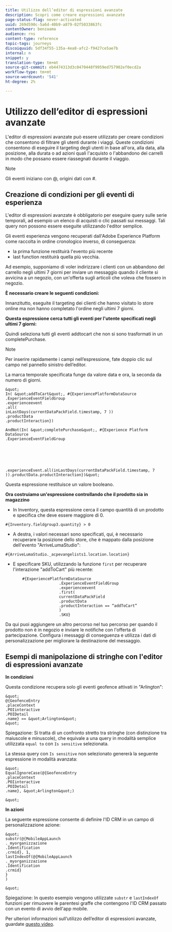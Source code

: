 ```yaml
---
title: Utilizzo dell’editor di espressioni avanzate
description: Scopri come creare espressioni avanzate
page-status-flag: never-activated
uuid: 269d590c-5a6d-40b9-a879-02f5033863fc
contentOwner: benzaama
audience: rns
content-type: reference
topic-tags: journeys
discoiquuid: 5df34f55-135a-4ea8-afc2-f9427ce5ae7b
internal: n
snippet: y
translation-type: tm+mt
source-git-commit: eb4474313d3c0470448f9959ed757902ef0ecd2a
workflow-type: tm+mt
source-wordcount: '541'
ht-degree: 2%

---
```



# Utilizzo dell’editor di espressioni avanzate

L&#39;editor di espressioni avanzate può essere utilizzato per creare condizioni che consentono di filtrare gli utenti durante i viaggi. Queste condizioni consentono di eseguire il targeting degli utenti in base all&#39;ora, alla data, alla posizione, alla durata o ad azioni quali l&#39;acquisto o l&#39;abbandono dei carrelli in modo che possano essere riassegnati durante il viaggio.

>[!NOTE]
>
>Gli eventi iniziano con @, origini dati con #.

## Creazione di condizioni per gli eventi di esperienza

L&#39;editor di espressioni avanzate è obbligatorio per eseguire query sulle serie temporali, ad esempio un elenco di acquisti o clic passati sui messaggi. Tali query non possono essere eseguite utilizzando l&#39;editor semplice.

Gli eventi esperienza vengono recuperati dall&#39;Adobe Experience Platform come raccolta in ordine cronologico inverso, di conseguenza:

* la prima funzione restituirà l&#39;evento più recente
* last function restituirà quella più vecchia.

Ad esempio, supponiamo di voler indirizzare i clienti con un abbandono del carrello negli ultimi 7 giorni per inviare un messaggio quando il cliente si avvicina a un negozio, con un&#39;offerta sugli articoli che voleva che fossero in negozio.

**È necessario creare le seguenti condizioni:**

Innanzitutto, eseguite il targeting dei clienti che hanno visitato lo store online ma non hanno completato l&#39;ordine negli ultimi 7 giorni.

<!--**This expression looks for a specified value in a string value:**

`In (“addToCart”, #{field reference from experience event})`-->

**Questa espressione cerca tutti gli eventi per l&#39;utente specificati negli ultimi 7 giorni:**

Quindi seleziona tutti gli eventi addtocart che non si sono trasformati in un completePurchase.

>[!NOTE]
>
>Per inserire rapidamente i campi nell’espressione, fate doppio clic sul campo nel pannello sinistro dell’editor.

La marca temporale specificata funge da valore data e ora, la seconda da numero di giorni.

    &quot;
    In( &quot;addToCart&quot;, #{ExperiencePlatformDataSource
    .ExperienceEventFieldGroup
    .experienceevent
    .all(
    inLastDays(currentDataPackField.timestamp, 7 ))
    .productData
    .productInteraction})
    
    AndNot(In( &quot;completePurchase&quot;, #{Experience Platform DataSource
    .ExperienceEventFieldGroup
    
    
    
    
    
    
    .experienceEvent.all(inLastDays(currentDataPackField.timestamp, 7 )).productData.productInteraction})&quot;

Questa espressione restituisce un valore booleano.

**Ora costruiamo un&#39;espressione controllando che il prodotto sia in magazzino**

* In Inventory, questa espressione cerca il campo quantità di un prodotto e specifica che deve essere maggiore di 0.

`#{Inventory.fieldgroup3.quantity} > 0`

* A destra, i valori necessari sono specificati, qui, è necessario recuperare la posizione dello store, che è mappato dalla posizione dell&#39;evento &quot;ArriveLumaStudio&quot;:

`#{ArriveLumaStudio._acpevangelists1.location.location}`

* E specificare SKU, utilizzando la funzione `first` per recuperare l&#39;interazione &quot;addToCart&quot; più recente:

   ```
       #{ExperiencePlatformDataSource
                       .ExperienceEventFieldGroup
                       .experienceevent
                       .first(
                       currentDataPackField
                       .productData
                       .productInteraction == “addToCart”
                       )
                       .SKU}
   ```

Da qui puoi aggiungere un altro percorso nel tuo percorso per quando il prodotto non è in negozio e inviare le notifiche con l&#39;offerta di partecipazione. Configura i messaggi di conseguenza e utilizza i dati di personalizzazione per migliorare la destinazione del messaggio.

## Esempi di manipolazione di stringhe con l&#39;editor di espressioni avanzate

**In condizioni**

Questa condizione recupera solo gli eventi geofence attivati in &quot;Arlington&quot;:

    &quot;
    @{GeofenceEntry
    .placeContext
    .POIinteractive
    .POIDetail
    .name} == &quot;Arlington&quot;
    &quot;

Spiegazione: Si tratta di un confronto stretto tra stringhe (con distinzione tra maiuscole e minuscole), che equivale a una query in modalità semplice utilizzata `equal to` con `Is sensitive` selezionata.

La stessa query con `Is sensitive` non selezionato genererà la seguente espressione in modalità avanzata:

    &quot;
    EqualIgnoreCase(@{GeofenceEntry
    .placeContext
    .POIinteractive
    .POIDetail
    .name}, &quot;Arlington&quot;)
    
    &quot;

**In azioni**

La seguente espressione consente di definire l&#39;ID CRM in un campo di personalizzazione azione:

    &quot;
    substr(@{MobileAppLaunch
    ._myorganizzazione
    .Identification
    .crmid}, 1,
    lastIndexOf(@{MobileAppLaunch
    ._myorganizzazione
    .Identification
    .crmid}
    }
    )
    
    &quot;

Spiegazione: In questo esempio vengono utilizzate `substr` e `lastIndexOf` funzioni per rimuovere le parentesi graffe che contengono l&#39;ID CRM passato con un evento di avvio dell&#39;app mobile.

Per ulteriori informazioni sull’utilizzo dell’editor di espressioni avanzate, guardate [questo video](https://docs.adobe.com/content/help/en/platform-learn/tutorials/journey-orchestration/create-a-journey.html).
